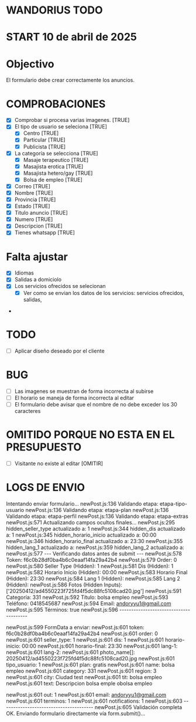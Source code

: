 # WANDORIUS TODO 
# START 10 de abril de 2025
# Objectivo 

El formulario debe crear correctamente los anuncios. 

# COMPROBACIONES
- [x] Comprobar si procesa varias imagenes. [TRUE]
- [x] El tipo de usuario se seleciona [TRUE]
  - [x] Centro [TRUE]
  - [x] Particular [TRUE]
  - [x] Publicista [TRUE]
- [x] La categoría se selecciona [TRUE]
  - [x] Masaje terapeutico [TRUE]
  - [x] Masajista erotica [TRUE]
  - [x] Masajista hetero/gay [TRUE]
  - [x] Bolsa de empleo [TRUE]
- [x] Correo [TRUE]
- [x] Nombre [TRUE]
- [x] Provincia [TRUE]
- [x] Estado [TRUE]
- [x] Titulo anuncio [TRUE]
- [x] Numero [TRUE]
- [x] Descripcion [TRUE]
- [x] Tienes whatsapp [TRUE]

# Falta ajustar 
- [x] Idiomas
- [x] Salidas a domiciolo
- [x] Los servicios ofrecidos se selecionan
  - [x] Ver como se envian los datos de los servicios: servicios ofrecidos, salidas, 
- 


# TODO

- [ ] Aplicar diseño deseado por el cliente


# BUG

- [ ] Las imagenes se muestran de forma incorrecta al subirse 
- [ ] El horario se maneja de forma incorrecta al editar
- [ ] El formulario debe avisar que el nombre de no debe exceder los 30 caracteres

# OMITIDO PORQUE NO ESTA EN EL PRESUPUESTO

- [ ] Visitante no existe al editar [OMITIR]
  

# LOGS DE ENVIO 
Intentando enviar formulario...
newPost.js:136 Validando etapa: etapa-tipo-usuario
newPost.js:136 Validando etapa: etapa-plan
newPost.js:136 Validando etapa: etapa-perfil
newPost.js:136 Validando etapa: etapa-extras
newPost.js:571 Actualizando campos ocultos finales...
newPost.js:295 hidden_seller_type actualizado a: 1
newPost.js:344 hidden_dis actualizado a: 1
newPost.js:345 hidden_horario_inicio actualizado a: 00:00
newPost.js:346 hidden_horario_final actualizado a: 23:30
newPost.js:355 hidden_lang_1 actualizado a: 
newPost.js:359 hidden_lang_2 actualizado a: 
newPost.js:577 --- Verificando datos antes de submit ---
newPost.js:578 Token: f6c0b28df0ba4b6c0eaaf14fa29a42b4
newPost.js:579 Order: 0
newPost.js:580 Seller Type (Hidden): 1
newPost.js:581 Dis (Hidden): 1
newPost.js:582 Horario Inicio (Hidden): 00:00
newPost.js:583 Horario Final (Hidden): 23:30
newPost.js:584 Lang 1 (Hidden): 
newPost.js:585 Lang 2 (Hidden): 
newPost.js:586 Fotos (Hidden Inputs): ['20250412/ad4550223f725fd4f5dc88fc5108cad20.jpg']
newPost.js:591 Categoría: 331
newPost.js:592 Título: bolsa empleo
newPost.js:593 Teléfono: 0418545687
newPost.js:594 Email: andoryyu1@gmail.com
newPost.js:595 Términos: true
newPost.js:596 ---------------------------------------

newPost.js:599 FormData a enviar:
newPost.js:601 token: f6c0b28df0ba4b6c0eaaf14fa29a42b4
newPost.js:601 order: 0
newPost.js:601 seller_type: 1
newPost.js:601 dis: 1
newPost.js:601 horario-inicio: 00:00
newPost.js:601 horario-final: 23:30
newPost.js:601 lang-1: 
newPost.js:601 lang-2: 
newPost.js:601 photo_name[]: 20250412/ad4550223f725fd4f5dc88fc5108cad20.jpg
newPost.js:601 tipo_usuario: 1
newPost.js:601 plan: gratis
newPost.js:601 name: bolsa empleo
newPost.js:601 category: 331
newPost.js:601 region: 3
newPost.js:601 city: Ciudad test
newPost.js:601 tit: bolsa empleo
newPost.js:601 text: Descripcion bolsa emple obolsa empleo


newPost.js:601 out: 1
newPost.js:601 email: andoryyu1@gmail.com
newPost.js:601 terminos: 1
newPost.js:601 notifications: 1
newPost.js:603 ---------------------------------------
newPost.js:605 Validación completa OK. Enviando formulario directamente vía form.submit()...